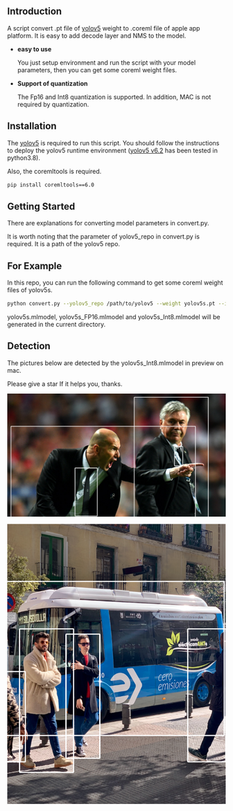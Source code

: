 ## Introduction

A script convert .pt file of [yolov5](https://github.com/ultralytics/yolov5) weight to .coreml file of apple app platform. It is easy to add decode layer and NMS to the model.

- **easy to use**

  You just setup environment and run the script with your model parameters, then you can get some coreml weight files.

- **Support of quantization**

  The Fp16 and Int8 quantization is supported. In addition, MAC is not required by quantization.

## Installation

The [yolov5](https://github.com/ultralytics/yolov5) is required to run this script. You should follow the instructions to deploy the yolov5 runtime environment ([yolov5 v6.2](https://github.com/ultralytics/yolov5/tree/v6.2) has been tested in python3.8). 

Also, the coremltools is required.

```bash
pip install coremltools==6.0
```

## Getting Started

There are explanations for converting model parameters in convert.py.

It is worth noting that the parameter of yolov5_repo in convert.py is required. It is a path of the yolov5 repo.

## For Example
In this repo, you can run the following command to get some coreml weight files of yolov5s.

```bash
python convert.py --yolov5_repo /path/to/yolov5 --weight yolov5s.pt --img-size 640 --quantize
```

yolov5s.mlmodel, yolov5s_FP16.mlmodel and yolov5s_Int8.mlmodel will be generated in the current directory.
## Detection
The pictures below are detected by the yolov5s_Int8.mlmodel in preview on mac.

Please give a star If it helps you, thanks. 

![markdown picture](pictures/zidane_res_Int8.png)

![markdown picture](pictures/bus_res_Int8.png)

